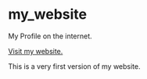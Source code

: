 # my_website
My Profile on the internet.

<a href="https://manmodesanket.netlify.com/" target="_blank">Visit my website.</a>

This is a very first version of my website.

